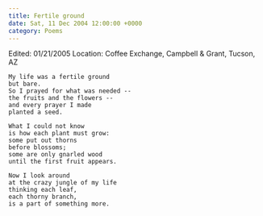 ```yaml
---
title: Fertile ground
date: Sat, 11 Dec 2004 12:00:00 +0000
category: Poems
---
```


Edited: 01/21/2005
Location: Coffee Exchange, Campbell & Grant, Tucson, AZ

    My life was a fertile ground  
    but bare.  
    So I prayed for what was needed --  
    the fruits and the flowers --  
    and every prayer I made  
    planted a seed.

    What I could not know  
    is how each plant must grow:  
    some put out thorns  
    before blossoms;  
    some are only gnarled wood  
    until the first fruit appears.

    Now I look around  
    at the crazy jungle of my life  
    thinking each leaf,  
    each thorny branch,  
    is a part of something more.


